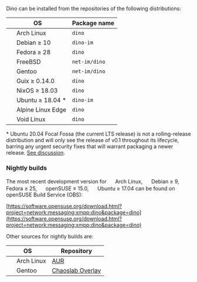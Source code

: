 Dino can be installed from the repositories of the following distributions:

| OS                  | Package name |
| ------------------- | ------ |
| <img src="https://upload.wikimedia.org/wikipedia/commons/a/a5/Archlinux-icon-crystal-64.svg" height="16"/> Arch Linux          | `dino`  |
| <img src="https://upload.wikimedia.org/wikipedia/commons/8/80/Ardebian_logo.svg" height="16"/> Debian ≥ 10 | `dino-im` |
| <img src="https://upload.wikimedia.org/wikipedia/commons/3/3f/Fedora_logo.svg" height="16"/> Fedora ≥ 28 | `dino` |
| <img src="https://upload.wikimedia.org/wikipedia/commons/3/31/Farm-Fresh_freebsd.png" height="16"/> FreeBSD | `net-im/dino` |
| <img src="https://upload.wikimedia.org/wikipedia/commons/thumb/1/19/Gentoo_Logo_Vector.svg/986px-Gentoo_Logo_Vector.svg.png" height="16"/> Gentoo | `net-im/dino` |
| <img src="https://upload.wikimedia.org/wikipedia/commons/thumb/8/81/Guix_logo.svg/264px-Guix_logo.svg.png" height="16"/> Guix ≥ 0.14.0 | `dino` |
| <img src="https://cdn.rawgit.com/NixOS/nixos-artwork/master/logo/nix-snowflake.svg" height="16"/> NixOS ≥ 18.03 | `dino` |
| <img src="https://upload.wikimedia.org/wikipedia/commons/thumb/9/94/Ubuntu_logoib.svg/1200px-Ubuntu_logoib.svg.png" height="16"/> Ubuntu ≥ 18.04 * | `dino-im` |
| <img src="https://i.imgur.com/4VH9EgI.png" height="16"> Alpine Linux Edge | `dino` |
| <img src="https://upload.wikimedia.org/wikipedia/commons/thumb/0/02/Void_Linux_logo.svg/200px-Void_Linux_logo.svg.png" height="16"/> Void Linux | `dino` |

\* Ubuntu 20.04 Focal Fossa (the current LTS release) is not a rolling-release distribution and will only see the release of v0.1 throughout its lifecycle, barring any urgent security fixes that will warrant packaging a newer release. [See discussion](https://answers.launchpad.net/ubuntu/+source/dino-im/+question/695481).

### Nightly builds
The most recent development version for <img src="https://upload.wikimedia.org/wikipedia/commons/a/a5/Archlinux-icon-crystal-64.svg" height="16"/> Arch Linux, <img src="https://upload.wikimedia.org/wikipedia/commons/8/80/Ardebian_logo.svg" height="16"/> Debian ≥ 9, <img src="https://upload.wikimedia.org/wikipedia/commons/3/3f/Fedora_logo.svg" height="16"/> Fedora ≥ 25, <img src="https://upload.wikimedia.org/wikipedia/commons/thumb/d/d0/OpenSUSE_Logo.svg/800px-OpenSUSE_Logo.svg.png" height="16"/> openSUSE ≥ 15.0, <img src="https://upload.wikimedia.org/wikipedia/commons/thumb/9/94/Ubuntu_logoib.svg/1200px-Ubuntu_logoib.svg.png" height="16"/> Ubuntu ≥ 17.04  can be found on openSUSE Build Service (OBS):

[https://software.opensuse.org/download.html?project=network:messaging:xmpp:dino&package=dino](https://software.opensuse.org/download.html?project=network:messaging:xmpp:dino&package=dino)

Other sources for nightly builds are:

| OS                  | Repository |
| ------------------- | ------ |
| <img src="https://upload.wikimedia.org/wikipedia/commons/a/a5/Archlinux-icon-crystal-64.svg" height="16"/> Arch Linux          | [AUR](https://aur.archlinux.org/packages/dino-git/)  |
| <img src="https://upload.wikimedia.org/wikipedia/commons/thumb/1/19/Gentoo_Logo_Vector.svg/986px-Gentoo_Logo_Vector.svg.png" height="16"/> Gentoo        | [Chaoslab Overlay](https://gitlab.com/chaoslab/chaoslab-overlay/tree/master/net-im/dino) |